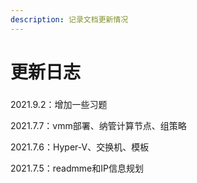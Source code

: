 ```yaml
---
description: 记录文档更新情况
---
```


# 更新日志

### 

2021.9.2：增加一些习题

2021.7.7：vmm部署、纳管计算节点、组策略

2021.7.6：Hyper-V、交换机、模板

2021.7.5：readmme和IP信息规划

